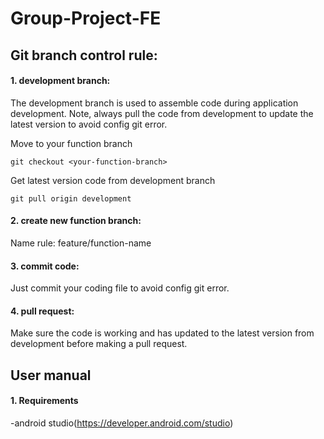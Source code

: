 # Group-Project-FE

## Git branch control rule:

#### 1. development branch:

The development branch is used to assemble code during application development. 
Note, always pull the code from development to update the latest version to avoid config git error.

Move to your function branch
```shell
git checkout <your-function-branch>
```
Get latest version code from development branch
```shell
git pull origin development
```
#### 2. create new function branch:

Name rule: feature/function-name

#### 3. commit code:

Just commit your coding file to avoid config git error.

#### 4. pull request:

Make sure the code is working and has updated to the latest version from development before making a pull request.

## User manual

#### 1. Requirements

-android studio(https://developer.android.com/studio)

